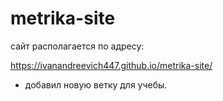 # metrika-site

сайт располагается по адресу:


https://ivanandreevich447.github.io/metrika-site/

+ добавил новую ветку для учебы.